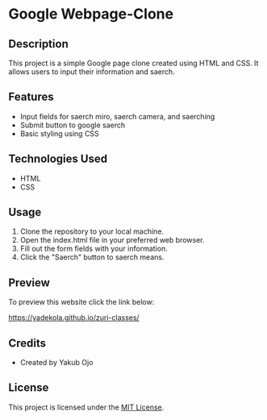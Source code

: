 # Google Webpage-Clone

## Description
This project is a simple Google page clone created using HTML and CSS. It allows users to input their information and saerch.

## Features
- Input fields for saerch miro, saerch camera, and saerching
- Submit button to google saerch
- Basic styling using CSS

## Technologies Used
- HTML
- CSS

## Usage
1. Clone the repository to your local machine.
2. Open the index.html file in your preferred web browser.
3. Fill out the form fields with your information.
4. Click the "Saerch" button to saerch means.

## Preview
To preview this website click the link below:

https://yadekola.github.io/zuri-classes/

## Credits
- Created by Yakub Ojo 

## License
This project is licensed under the [MIT License](LICENSE).
